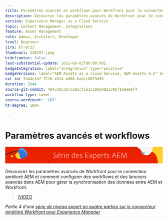 ```yaml
---
title: Paramètres avancés et workflows pour Workfront pour le connecteur amélioré AEM
description: Découvrez les paramètres avancés de Workfront pour le connecteur amélioré AEM et comment configurer des workflows et des lanceurs avancés dans AEM pour gérer la synchronisation des données entre AEM et Workfront.
version: Experience Manager as a Cloud Service
topic: Content Management, Integrations
feature: Asset Management
role: Admin, Architect, Developer
level: Beginner
jira: KT-9733
thumbnail: 340397.jpeg
hidefromtoc: false
last-substantial-update: 2022-09-02T00:00:00Z
badgeIntegration: label="Intégration" type="positive"
badgeVersions: label="AEM Assets as a Cloud Service, AEM Assets 6.5" before-title="false"
exl-id: 7d44e1b7-7216-431d-b866-6adcc8673d53
duration: 2844
source-git-commit: 48433a5367c281cf5a1c106b08a1306f1b0e8ef4
workflow-type: tm+mt
source-wordcount: '107'
ht-degree: 100%

---
```


# Paramètres avancés et workflows

![AEM Experts Series.](./assets/banner.png)

Découvrez les paramètres avancés de Workfront pour le connecteur amélioré AEM et comment configurer des workflows et des lanceurs avancés dans AEM pour gérer la synchronisation des données entre AEM et Workfront.

>[!VIDEO](https://video.tv.adobe.com/v/340397?quality=12&learn=on)

_Partie 4 d’une [série de niveau expert en quatre parties sur le connecteur amélioré Workfront pour Experience Manager](./overview.md)_
